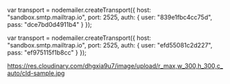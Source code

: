 var transport = nodemailer.createTransport({
host: "sandbox.smtp.mailtrap.io",
port: 2525,
auth: {
user: "839e1fbc4cc75d",
pass: "dce7bd0d4911b4"
}
});

var transport = nodemailer.createTransport({
host: "sandbox.smtp.mailtrap.io",
port: 2525,
auth: {
user: "efd55081c2d227",
pass: "ef975115f1b8cc"
}
});

https://res.cloudinary.com/dhgxia9u7/image/upload/r_max,w_300,h_300,c_auto/cld-sample.jpg
